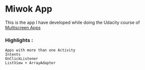 # Miwok App
This is the app I have developed while doing the Udacity course of [Multiscreen Apps](https://www.udacity.com/course/android-basics-multiscreen-apps--ud839)


### Highlights :
    Apps with more than one Activity
    Intents
    OnClickListener
    ListView + ArrayAdapter
